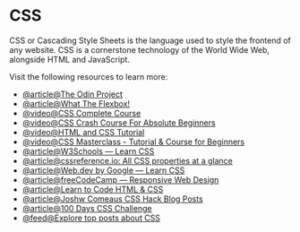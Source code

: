 # CSS

CSS or Cascading Style Sheets is the language used to style the frontend of any website. CSS is a cornerstone technology of the World Wide Web, alongside HTML and JavaScript.

Visit the following resources to learn more:

- [@article@The Odin Project](https://www.theodinproject.com//)
- [@article@What The Flexbox!](https://flexbox.io/)
- [@video@CSS Complete Course](https://youtu.be/n4R2E7O-Ngo)
- [@video@CSS Crash Course For Absolute Beginners](https://www.youtube.com/watch?v=yfoY53QXEnI)
- [@video@HTML and CSS Tutorial](https://www.youtube.com/watch?v=D-h8L5hgW-w)
- [@video@CSS Masterclass - Tutorial & Course for Beginners](https://www.youtube.com/watch?v=FqmB-Zj2-PA)
- [@article@W3Schools — Learn CSS](https://www.w3schools.com/css/)
- [@article@cssreference.io: All CSS properties at a glance](https://cssreference.io/)
- [@article@Web.dev by Google — Learn CSS](https://web.dev/learn/css/)
- [@article@freeCodeCamp — Responsive Web Design](https://www.freecodecamp.org/learn/responsive-web-design/)
- [@article@Learn to Code HTML & CSS](https://learn.shayhowe.com/html-css/building-your-first-web-page/)
- [@article@Joshw Comeaus CSS Hack Blog Posts](https://www.joshwcomeau.com/)
- [@article@100 Days CSS Challenge](https://100dayscss.com)
- [@feed@Explore top posts about CSS](https://app.daily.dev/tags/css?ref=roadmapsh)
